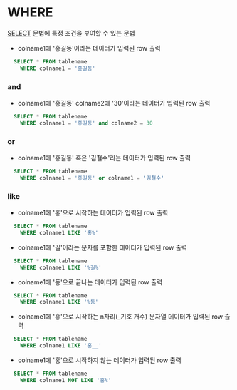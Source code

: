 # WHERE

[SELECT](sql/SELECT.md) 문법에 특정 조건을 부여할 수 있는 문법

- colname1에 '홍길동'이라는 데이터가 입력된 row 출력
```sql
  SELECT * FROM tablename
    WHERE colname1 = '홍길동'
```

### and
- colname1에 '홍길동' colname2에 '30'이라는 데이터가 입력된 row 출력

```sql
  SELECT * FROM tablename
    WHERE colname1 = '홍길동' and colname2 = 30
```

### or
- colname1에 '홍길동' 혹은 '김철수'라는 데이터가 입력된 row 출력

```sql
  SELECT * FROM tablename
    WHERE colname1 = '홍길동' or colname1 = '김철수'
```


### like
- colname1에 '홍'으로 시작하는 데이터가 입력된 row 출력

```sql
  SELECT * FROM tablename
    WHERE colname1 LIKE '홍%'
```

- colname1에 '길'이라는 문자를 포함한 데이터가 입력된 row 출력

```sql
  SELECT * FROM tablename
    WHERE colname1 LIKE '%길%'
```

- colname1에 '동'으로 끝나는 데이터가 입력된 row 출력

```sql
  SELECT * FROM tablename
    WHERE colname1 LIKE '%동'
```

- colname1에 '홍'으로 시작하는 n자리(_기호 개수) 문자열 데이터가 입력된 row 출력

```sql
  SELECT * FROM tablename
    WHERE colname1 LIKE '홍__'
```

- colname1에 '홍'으로 시작하지 않는 데이터가 입력된 row 출력

```sql
  SELECT * FROM tablename
    WHERE colname1 NOT LIKE '홍%'
```
